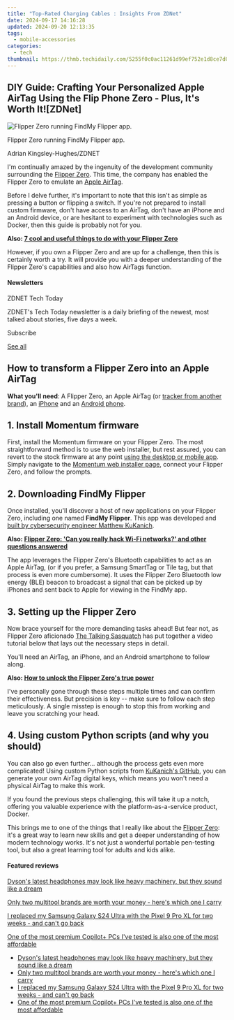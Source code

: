 ```yaml
---
title: "Top-Rated Charging Cables : Insights From ZDNet"
date: 2024-09-17 14:16:28
updated: 2024-09-20 12:13:35
tags:
  - mobile-accessories
categories:
  - tech
thumbnail: https://thmb.techidaily.com/5255f0c0ac11261d99ef752e1d8ce7d04128bb9f458962890dfc3acd59ac69d0.jpg
---
```


## DIY Guide: Crafting Your Personalized Apple AirTag Using the Flip Phone Zero - Plus, It's Worth It![ZDNet]

![Flipper Zero running FindMy Flipper app.](https://www.zdnet.com/a/img/resize/0c38a7573854423df7e0c491f5148d368b7398af/2024/03/25/32f0523e-cabe-4ab5-adc5-dabae2fd6883/img-9157.jpg?auto=webp&width=1280)

Flipper Zero running FindMy Flipper app.

Adrian Kingsley-Hughes/ZDNET

I'm continually amazed by the ingenuity of the development community surrounding the [Flipper Zero](https://shop.flipperzero.one/). This time, the company has enabled the Flipper Zero to emulate an [Apple AirTag](https://apple.sjv.io/c/159047/435031/7613?&sharedid=zdnet&partnerpropertyid=1980086&u=https%3A%2F%2Fwww.apple.com%2Fshop%2Fbuy-airtag%2Fairtag%2F1-pack%3F&subId1=zd-%5F%5FCOM%5FCLICK%5FID%5F%5F-dtp).

Before I delve further, it's important to note that this isn't as simple as pressing a button or flipping a switch. If you're not prepared to install custom firmware, don't have access to an AirTag, don't have an iPhone and an Android device, or are hesitant to experiment with technologies such as Docker, then this guide is probably not for you.

**Also: [7 cool and useful things to do with your Flipper Zero](https://www.zdnet.com/article/best-iphone-power-bank/)**

However, if you own a Flipper Zero and are up for a challenge, then this is certainly worth a try. It will provide you with a deeper understanding of the Flipper Zero's capabilities and also how AirTags function.

#### Newsletters

ZDNET Tech Today

ZDNET's Tech Today newsletter is a daily briefing of the newest, most talked about stories, five days a week.

 Subscribe

[See all](https://www.zdnet.com/newsletters/)

## How to transform a Flipper Zero into an Apple AirTag

**What you'll** **need**: A Flipper Zero, an Apple AirTag (or [tracker from another brand](https://www.zdnet.com/article/best-bluetooth-tracker/)), an [iPhone](https://www.zdnet.com/article/best-iphone/) and an [Android phone](https://www.zdnet.com/article/best-android-phone/).

## 1\. Install Momentum firmware

First, install the Momentum firmware on your Flipper Zero. The most straightforward method is to use the web installer, but rest assured, you can revert to the stock firmware at any point [using the desktop or mobile app](https://flipperzero.one/downloads). Simply navigate to the [Momentum web installer page](https://momentum-fw.dev/update/), connect your Flipper Zero, and follow the prompts.

## 2\. Downloading FindMy Flipper

Once installed, you'll discover a host of new applications on your Flipper Zero, including one named **FindMy Flipper**. This app was developed and [built by cybersecurity engineer Matthew KuKanich](https://github.com/MatthewKuKanich/FindMyFlipper).

**Also: [Flipper Zero: 'Can you really hack Wi-Fi networks?' and other questions answered](https://www.zdnet.com/home-and-office/flipper-zero-can-you-really-hack-wi-fi-networks-and-other-questions-answered/)**

The app leverages the Flipper Zero's Bluetooth capabilities to act as an Apple AirTag, (or if you prefer, a Samsung SmartTag or Tile tag, but that process is even more cumbersome). It uses the Flipper Zero Bluetooth low energy (BLE) beacon to broadcast a signal that can be picked up by iPhones and sent back to Apple for viewing in the FindMy app.

## 3\. Setting up the Flipper Zero

Now brace yourself for the more demanding tasks ahead! But fear not, as Flipper Zero aficionado [The Talking Sasquatch](https://www.youtube.com/@TalkingSasquach) has put together a video tutorial below that lays out the necessary steps in detail.

You'll need an AirTag, an iPhone, and an Android smartphone to follow along.

**Also: [How to unlock the Flipper Zero's true power](https://www.zdnet.com/article/how-to-unlock-the-flipper-zero-true-power/)**

I've personally gone through these steps multiple times and can confirm their effectiveness. But precision is key -- make sure to follow each step meticulously. A single misstep is enough to stop this from working and leave you scratching your head.

## 4\. Using custom Python scripts (and why you should)

You can also go even further… although the process gets even more complicated! Using custom Python scripts from [KuKanich's GitHub](https://github.com/MatthewKuKanich/FindMyFlipper/tree/main/AirTagGeneration), you can generate your own AirTag digital keys, which means you won't need a physical AirTag to make this work.

If you found the previous steps challenging, this will take it up a notch, offering you valuable experience with the platform-as-a-service product, Docker.

This brings me to one of the things that I really like about the [Flipper Zero](https://shop.flipperzero.one/): it's a great way to learn new skills and get a deeper understanding of how modern technology works. It's not just a wonderful portable pen-testing tool, but also a great learning tool for adults and kids alike.

#### Featured reviews

[Dyson's latest headphones may look like heavy machinery, but they sound like a dream](https://www.zdnet.com/article/i-tested-dysons-500-flagship-headphones-and-theyre-more-competitive-than-expected/ "Dyson's latest headphones may look like heavy machinery, but they sound like a dream")

[Only two multitool brands are worth your money - here's which one I carry](https://www.zdnet.com/article/only-two-multitool-brands-are-worth-your-money-heres-which-one-i-carry/ "Only two multitool brands are worth your money - here's which one I carry")

[I replaced my Samsung Galaxy S24 Ultra with the Pixel 9 Pro XL for two weeks - and can't go back](https://www.zdnet.com/article/i-replaced-my-samsung-galaxy-s24-ultra-with-the-pixel-9-pro-xl-for-two-weeks-and-cant-go-back/ "I replaced my Samsung Galaxy S24 Ultra with the Pixel 9 Pro XL for two weeks - and can't go back")

[One of the most premium Copilot+ PCs I've tested is also one of the most affordable](https://www.zdnet.com/article/one-of-the-most-premium-copilot-pcs-ive-tested-is-also-one-of-the-most-affordable/ "One of the most premium Copilot+ PCs I've tested is also one of the most affordable")

* [Dyson's latest headphones may look like heavy machinery, but they sound like a dream](https://www.zdnet.com/article/i-tested-dysons-500-flagship-headphones-and-theyre-more-competitive-than-expected/ "Dyson's latest headphones may look like heavy machinery, but they sound like a dream")
* [Only two multitool brands are worth your money - here's which one I carry](https://www.zdnet.com/article/only-two-multitool-brands-are-worth-your-money-heres-which-one-i-carry/ "Only two multitool brands are worth your money - here's which one I carry")
* [I replaced my Samsung Galaxy S24 Ultra with the Pixel 9 Pro XL for two weeks - and can't go back](https://www.zdnet.com/article/i-replaced-my-samsung-galaxy-s24-ultra-with-the-pixel-9-pro-xl-for-two-weeks-and-cant-go-back/ "I replaced my Samsung Galaxy S24 Ultra with the Pixel 9 Pro XL for two weeks - and can't go back")
* [One of the most premium Copilot+ PCs I've tested is also one of the most affordable](https://www.zdnet.com/article/one-of-the-most-premium-copilot-pcs-ive-tested-is-also-one-of-the-most-affordable/ "One of the most premium Copilot+ PCs I've tested is also one of the most affordable")

<ins class="adsbygoogle"
     style="display:block"
     data-ad-format="autorelaxed"
     data-ad-client="ca-pub-7571918770474297"
     data-ad-slot="1223367746"></ins>



<ins class="adsbygoogle"
     style="display:block"
     data-ad-client="ca-pub-7571918770474297"
     data-ad-slot="8358498916"
     data-ad-format="auto"
     data-full-width-responsive="true"></ins>

